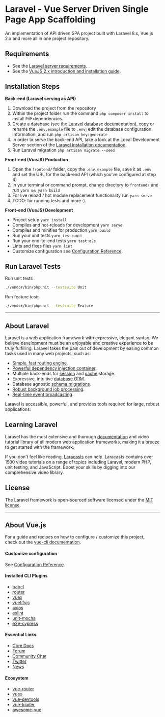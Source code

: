 # Laravel - Vue Server Driven Single Page App Scaffolding
An implementation of API driven SPA project built with Laravel 8.x, Vue.js 2.x and more all in one project repository.

## Requirements
* See the [Laravel server requirements](https://laravel.com/docs/8.x/installation#server-requirements).
* See the [VueJS 2.x introduction and installation guide](https://vuejs.org/v2/guide/installation.html).

## Installation Steps

**Back-end (Laravel serving as API)**

1.  Download the project from the repository
2.  Within the project folder run the command `php composer install` to install `PHP` dependencies.
3.  Create a database (see the [Laravel database documentation](https://laravel.com/docs/7.x/database)), copy or rename the `.env.example` file to `.env`, edit the database configuration information, and run `php artisan key:generate`
4.  In order to serve the back-end API, take a look at the Local Development Server section of the [Laravel installation documentation](https://laravel.com/docs/7.x/#installation).
5.  Run Laravel migration `php artisan migrate --seed`


**Front-end (VueJS) Production**

1.  Open the `frontend/` folder, copy the `.env.example` file, save it as `.env` and set the URL for the back-end API (which you've configured at step 4)
2.  In your terminal or command prompt, change directory to `frontend/` and run `yarn && yarn build`
3.  For live reload / hot module replacement functionality run `yarn serve`
4.  TODO: for running tests and more :).


**Front-end (VueJS) Development**

*   Project setup `yarn install`
*   Compiles and hot-reloads for development `yarn serve`
*   Compiles and minifies for production `yarn build`
*   Run your unit tests `yarn test:unit`
*   Run your end-to-end tests `yarn test:e2e`
*   Lints and fixes files `yarn lint`
*   Customize configuration see [Configuration Reference](https://cli.vuejs.org/config/).


## Run Laravel Tests
Run unit tests
```bash
./vendor/bin/phpunit --testsuite Unit
```

Run feature tests
```bash
./vendor/bin/phpunit --testsuite Feature
```

---

## About Laravel

Laravel is a web application framework with expressive, elegant syntax. We believe development must be an enjoyable and creative experience to be truly fulfilling. Laravel takes the pain out of development by easing common tasks used in many web projects, such as:

- [Simple, fast routing engine](https://laravel.com/docs/routing).
- [Powerful dependency injection container](https://laravel.com/docs/container).
- Multiple back-ends for [session](https://laravel.com/docs/session) and [cache](https://laravel.com/docs/cache) storage.
- Expressive, intuitive [database ORM](https://laravel.com/docs/eloquent).
- Database agnostic [schema migrations](https://laravel.com/docs/migrations).
- [Robust background job processing](https://laravel.com/docs/queues).
- [Real-time event broadcasting](https://laravel.com/docs/broadcasting).

Laravel is accessible, powerful, and provides tools required for large, robust applications.

## Learning Laravel

Laravel has the most extensive and thorough [documentation](https://laravel.com/docs) and video tutorial library of all modern web application frameworks, making it a breeze to get started with the framework.

If you don't feel like reading, [Laracasts](https://laracasts.com) can help. Laracasts contains over 1500 video tutorials on a range of topics including Laravel, modern PHP, unit testing, and JavaScript. Boost your skills by digging into our comprehensive video library.


## License

The Laravel framework is open-sourced software licensed under the [MIT license](https://opensource.org/licenses/MIT).

---

## About Vue.js
For a guide and recipes on how to configure / customize this project,  
check out the [vue-cli documentation](https://cli.vuejs.org).

#### Customize configuration
See [Configuration Reference](https://cli.vuejs.org/config/).

#### Installed CLI Plugins

*   [babel](https://github.com/vuejs/vue-cli/tree/dev/packages/%40vue/cli-plugin-babel)
*   [router](https://github.com/vuejs/vue-cli/tree/dev/packages/%40vue/cli-plugin-router)
*   [vuex](https://github.com/vuejs/vue-cli/tree/dev/packages/%40vue/cli-plugin-vuex)
*   [vuetifyjs](https://vuetifyjs.com/)
*   [axios](https://github.com/axios/axios)
*   [eslint](https://github.com/vuejs/vue-cli/tree/dev/packages/%40vue/cli-plugin-eslint)
*   [unit-mocha](https://github.com/vuejs/vue-cli/tree/dev/packages/%40vue/cli-plugin-unit-mocha)
*   [e2e-cypress](https://github.com/vuejs/vue-cli/tree/dev/packages/%40vue/cli-plugin-e2e-cypress)

#### Essential Links

*   [Core Docs](https://vuejs.org)
*   [Forum](https://forum.vuejs.org)
*   [Community Chat](https://chat.vuejs.org)
*   [Twitter](https://twitter.com/vuejs)
*   [News](https://news.vuejs.org)

#### Ecosystem

*   [vue-router](https://router.vuejs.org)
*   [vuex](https://vuex.vuejs.org)
*   [vue-devtools](https://github.com/vuejs/vue-devtools#vue-devtools)
*   [vue-loader](https://vue-loader.vuejs.org)
*   [awesome-vue](https://github.com/vuejs/awesome-vue)
